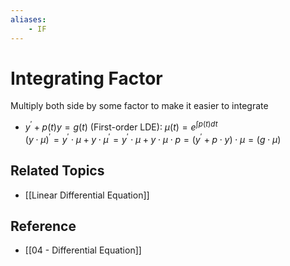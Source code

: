 ```yaml
---
aliases:
    - IF
---
```


# Integrating Factor

Multiply both side by some factor to make it easier to integrate

- $y^{\prime}+p(t)y=g(t)$ (First-order LDE): $\mu(t)=e^{\int p(t) dt}$  
 $(y\cdot\mu)^{\prime}=y^{\prime}\cdot\mu+y\cdot\mu^{\prime}=y^{\prime}\cdot\mu+y\cdot\mu\cdot p=(y^{\prime}+p\cdot y)\cdot \mu=(g\cdot\mu)$

## Related Topics

- [[Linear Differential Equation]]

## Reference

- [[04 - Differential Equation]]
